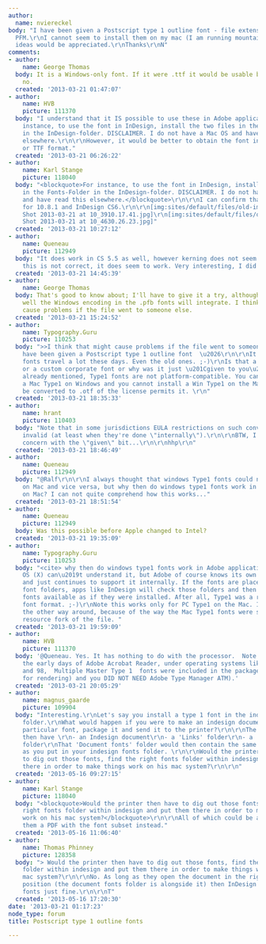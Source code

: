 ```yaml
---
author:
  name: nviereckel
body: "I have been given a Postscript type 1 outline font - file extensions PFB and
  PFM.\r\nI cannot seem to install them on my mac (I am running mountain lion).\r\nAny
  ideas would be appreciated.\r\nThanks\r\nN"
comments:
- author:
    name: George Thomas
  body: It is a Windows-only font. If it were .ttf it would be usable but as it is,
    no.
  created: '2013-03-21 01:47:07'
- author:
    name: HVB
    picture: 111370
  body: "I understand that it IS possible to use these in Adobe applications. For
    instance, to use the font in InDesign, install the two files in the Fonts-Folder
    in the InDesign-folder. DISCLAIMER. I do not have a Mac OS and have read this
    elsewhere.\r\n\r\nHowever, it would be better to obtain the font in either OTF
    or TTF format."
  created: '2013-03-21 06:26:22'
- author:
    name: Karl Stange
    picture: 118040
  body: "<blockquote>For instance, to use the font in InDesign, install the two files
    in the Fonts-Folder in the InDesign-folder. DISCLAIMER. I do not have a Mac OS
    and have read this elsewhere.</blockquote>\r\n\r\nI can confirm that this is correct
    for 10.8.1 and InDesign CS6.\r\n\r\n[img:sites/default/files/old-images/Screen
    Shot 2013-03-21 at 10_3910.17.41.jpg]\r\n[img:sites/default/files/old-images/Screen
    Shot 2013-03-21 at 10_4630.26.23.jpg]"
  created: '2013-03-21 10:27:12'
- author:
    name: Queneau
    picture: 112949
  body: "It does work in CS 5.5 as well, however kerning does not seem to work though...\r\n\r\nedit:
    this is not correct, it does seem to work. Very interesting, I did not know this!"
  created: '2013-03-21 14:45:39'
- author:
    name: George Thomas
  body: That's good to know about; I'll have to give it a try, although I wonder how
    well the Windows encoding in the .pfb fonts will integrate. I think that might
    cause problems if the file went to someone else.
  created: '2013-03-21 15:24:52'
- author:
    name: Typography.Guru
    picture: 110253
  body: ">>I think that might cause problems if the file went to someone else.\r\n\r\n>>I
    have been given a Postscript type 1 outline font  \u2026\r\n\r\nIt might seem
    fonts travel a lot these days. Even the old ones. ;-)\r\nIs that a freeware font
    or a custom corporate font or why was it just \u201Cgiven to you\u201D?\r\n\r\nAs
    already mentioned, Type1 fonts are not platform-compatible. You can't install
    a Mac Type1 on Windows and you cannot install a Win Type1 on the Mac. They can
    be converted to .otf of the license permits it. \r\n"
  created: '2013-03-21 18:35:33'
- author:
    name: hrant
    picture: 110403
  body: "Note that in some jurisdictions EULA restrictions on such conversions are
    invalid (at least when they're done \"internally\").\r\n\r\nBTW, I echo Ralf's
    concern with the \"given\" bit...\r\n\r\nhhp\r\n"
  created: '2013-03-21 18:46:49'
- author:
    name: Queneau
    picture: 112949
  body: "@Ralf\r\n\r\nI always thought that windows Type1 fonts could not be used
    on Mac and vice versa, but why then do windows type1 fonts work in Adobe applications
    on Mac? I can not quite comprehend how this works..."
  created: '2013-03-21 18:51:54'
- author:
    name: Queneau
    picture: 112949
  body: Was this possible before Apple changed to Intel?
  created: '2013-03-21 19:35:09'
- author:
    name: Typography.Guru
    picture: 110253
  body: "<cite> why then do windows type1 fonts work in Adobe applications on Mac?</cite>\r\n\r\nMac
    OS (X) can\u2019t understand it, but Adobe of course knows its own font format
    and just continues to support it internally. If the fonts are placed in certain
    font folders, apps like InDesign will check those folders and then just make those
    fonts available as if they were installed. After all, Type1 was a rather simple
    font format. ;-)\r\nNote this works only for PC Type1 on the Mac. I can't work
    the other way around, because of the way the Mac Type1 fonts were stored in the
    resource fork of the file. "
  created: '2013-03-21 19:59:09'
- author:
    name: HVB
    picture: 111370
  body: '@Queneau. Yes. It has nothing to do with the processor.  Note that even in
    the early days of Adobe Acrobat Reader, under operating systems like Windows 95
    and 98,  Multiple Master Type 1  fonts were included in the package (used primarily
    for rendering) and you DID NOT NEED Adobe Type Manager ATM).'
  created: '2013-03-21 20:05:29'
- author:
    name: magnus_gaarde
    picture: 109904
  body: "Interesting.\r\nLet's say you install a type 1 font in the indesign fonts
    folder.\r\nWhat would happen if you were to make an indesign document with that
    particular font, package it and send it to the printer?\r\n\r\nThe printer would
    then have \r\n- an Indesign document\r\n- a 'Links' folder\r\n- a 'Document fonts'
    folder\r\nThat 'Document fonts' folder would then contain the same type 1 fonts
    as you put in your indesign fonts folder. \r\n\r\nWould the printer then have
    to dig out those fonts, find the right fonts folder within indesign and put them
    there in order to make things work on his mac system?\r\n\r\n"
  created: '2013-05-16 09:27:15'
- author:
    name: Karl Stange
    picture: 118040
  body: "<blockquote>Would the printer then have to dig out those fonts, find the
    right fonts folder within indesign and put them there in order to make things
    work on his mac system?</blockquote>\r\n\r\nAll of which could be avoided by sending
    them a PDF with the font subset instead."
  created: '2013-05-16 11:06:40'
- author:
    name: Thomas Phinney
    picture: 128358
  body: "> Would the printer then have to dig out those fonts, find the right fonts
    folder within indesign and put them there in order to make things work on his
    mac system?\r\n\r\nNo. As long as they open the document in the right relative
    position (the document fonts folder is alongside it) then InDesign will use the
    fonts just fine.\r\n\r\nT"
  created: '2013-05-16 17:20:30'
date: '2013-03-21 01:17:23'
node_type: forum
title: Postscript type 1 outline fonts

---
```

